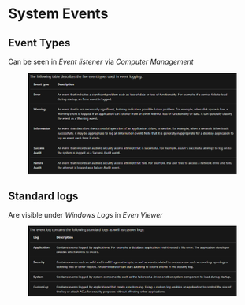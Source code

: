 # System Events

## Event Types

Can be seen in _Event listener_ via _Computer Management_

<figure><img src="../../.gitbook/assets/image (1) (1).png" alt=""><figcaption></figcaption></figure>

## Standard logs

Are visible under _Windows Logs_ in _Even Viewer_

<figure><img src="../../.gitbook/assets/image (2).png" alt=""><figcaption></figcaption></figure>
